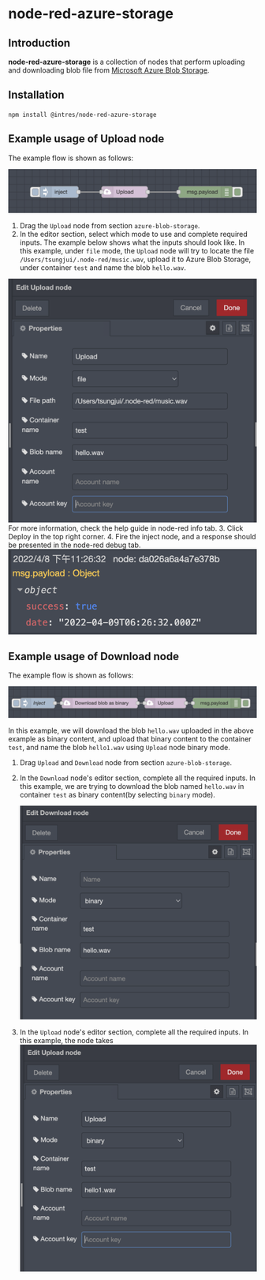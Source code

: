 # node-red-azure-storage
## Introduction
**node-red-azure-storage** is a collection of nodes that perform uploading and downloading blob file from [Microsoft Azure Blob Storage](https://azure.microsoft.com/en-us/services/storage/blobs/).
## Installation
`npm install @intres/node-red-azure-storage`
## Example usage of Upload node
The example flow is shown as follows:

![Upload example flow](img/upload/upload-example-flow.png)

1. Drag the `Upload` node from section `azure-blob-storage`.
2. In the editor section, select which mode to use and complete required inputs. The example below
shows what the inputs should look like. In this example, under `file` mode, the `Upload` node will try to locate the file `/Users/tsungjui/.node-red/music.wav`, upload it to Azure Blob Storage, under container `test`
   and name the blob `hello.wav`.
   
![Upload node configuration](img/upload/upload-file.png)
For more information, check the help guide in node-red info tab.
3. Click Deploy in the top right corner.
4. Fire the inject node, and a response should be presented in the node-red debug tab.
   ![Upload response](img/upload/upload-response.png)

## Example usage of Download node
The example flow is shown as follows:

![Download example flow](img/download/download-example-flow.png)

In this example, we will download the blob `hello.wav` uploaded in the above example as binary content, and upload that binary content
to the container `test`, and name the blob `hello1.wav` using `Upload` node binary mode.

1. Drag `Upload` and `Download` node from section `azure-blob-storage`.
2. In the `Download` node's editor section, complete all the required inputs. In this example, we are trying to download the blob named `hello.wav` in container `test`
   as binary content(by selecting `binary` mode).
   
   ![Download node configuration](img/download/download-file.png)
   
3. In the `Upload` node's editor section, complete all the required inputs. In this example, the node takes
   ![Upload binary configuration](img/download/upload-binary.png)